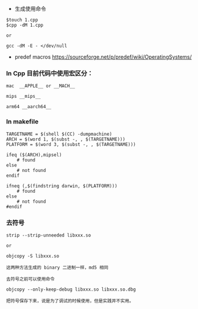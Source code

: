 
* 生成使用命令
```
$touch 1.cpp
$cpp -dM 1.cpp 

or

gcc -dM -E - </dev/null
```

* predef macros https://sourceforge.net/p/predef/wiki/OperatingSystems/


### In Cpp 目前代码中使用宏区分：
```
mac  __APPLE__ or __MACH__

mips __mips__

arm64 __aarch64__
```
### In makefile 
```
TARGETNAME = $(shell $(CC) -dumpmachine)
ARCH = $(word 1, $(subst -, , $(TARGETNAME)))
PLATFORM = $(word 3, $(subst -, , $(TARGETNAME)))

ifeq ($(ARCH),mipsel)
	# found 
else
	# not found
endif

ifneq (,$(findstring darwin, $(PLATFORM)))
	# found
else
	# not found
#endif

```


### 去符号

```
strip --strip-unneeded libxxx.so

or 

objcopy -S libxxx.so

这两种方法生成的 binary 二进制一样，md5 相同

去符号之前可以使用命令 

objcopy --only-keep-debug libxxx.so libxxx.so.dbg

把符号保存下来，说是为了调试的时候使用，但是实践并不实用。

```